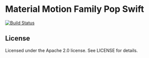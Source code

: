 # Material Motion Family Pop Swift

[![Build Status](https://travis-ci.org/material-motion/material-motion-family-pop-swift.svg?branch=develop)](https://travis-ci.org/material-motion/material-motion-family-pop-swift)

## License

Licensed under the Apache 2.0 license. See LICENSE for details.

